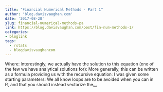 ```yaml
---
title: "Financial Numerical Methods - Part 1"
author: 'blog.davisvaughan.com'
date: '2017-08-28'
slug: financial-numerical-methods-pa
link: https://blog.davisvaughan.com/post/fin-num-methods-1/
categories:
- bloglink
tags:
  - rstats
  - blogdavisvaughancom
---
```


Where: Interestingly, we actually have the solution to this equation (one of the few we have analytical solutions for): More generally, this can be written as a formula providing us with the recursive equation: I was given some starting parameters: We all know loops are to be avoided when you can in R, and that you should instead vectorize the[... <i class="fas fa-external-link-alt"></i>](https://blog.davisvaughan.com/post/fin-num-methods-1/)


